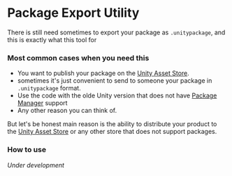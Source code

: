 # Package Export Utility
There is still need sometimes to export your package as `.unitypackage`, and this is exactly what this tool for

### Most common cases when you need this
* You want to publish your package on the [Unity Asset Store](https://assetstore.unity.com/top-assets/top-paid?aid=1101l4aUM).
* sometimes it's just convenient to send to someone your package in `.unitypackage` format.
* Use the code with the olde Unity version that does not have [Package Manager](https://docs.unity3d.com/Packages/com.unity.package-manager-ui@1.8/manual/index.html) support
* Any other reason you can think of.

But let's be honest main reason is the ability to distribute your product to the [Unity Asset Store](https://assetstore.unity.com/top-assets/top-paid?aid=1101l4aUM) or any other store that does not support packages.

### How to use
*Under development*
